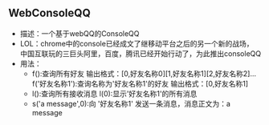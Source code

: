 ## WebConsoleQQ
* 描述：一个基于webQQ的ConsoleQQ
* LOL：chrome中的console已经成文了继移动平台之后的另一个新的战场，
      中国互联玩的三巨头阿里，百度，腾讯已经开始行动了，为此推出consoleQQ
* 用法：
   * f():查询所有好友
     输出格式：[0,好友名称0][1,好友名称1][2,好友名称2]...
     f('好友名称1'):查询名称为'好友名称1'的好友
     输出格式：[0,好友名称1]
   * l():查询所有接收消息
     l(0):显示'好友名称1'的所有消息
   * s('a message',0):向 '好友名称1' 发送一条消息，消息正文为：a message


